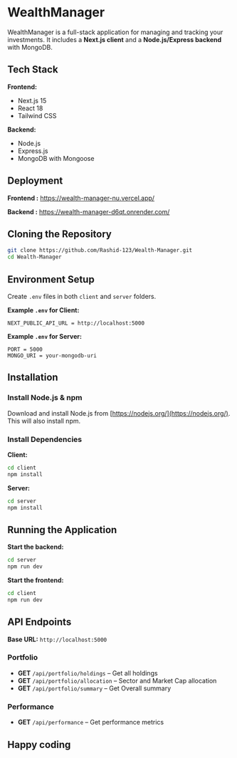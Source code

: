 # WealthManager

WealthManager is a full-stack application for managing and tracking your investments. It includes a **Next.js client** and a **Node.js/Express backend** with MongoDB.

## Tech Stack

**Frontend:**

* Next.js 15
* React 18
* Tailwind CSS

**Backend:**

* Node.js
* Express.js
* MongoDB with Mongoose

## Deployment
**Frontend :** https://wealth-manager-nu.vercel.app/ 

**Backend :** https://wealth-manager-d6qt.onrender.com/


## Cloning the Repository

```bash
git clone https://github.com/Rashid-123/Wealth-Manager.git
cd Wealth-Manager
```

## Environment Setup

Create `.env` files in both `client` and `server` folders.

**Example `.env` for Client:**

```env
NEXT_PUBLIC_API_URL = http://localhost:5000
```

**Example `.env` for Server:**

```env
PORT = 5000
MONGO_URI = your-mongodb-uri
```

## Installation

### Install Node.js & npm

Download and install Node.js from [https://nodejs.org/](https://nodejs.org/). This will also install npm.

### Install Dependencies

**Client:**

```bash
cd client
npm install
```

**Server:**

```bash
cd server
npm install
```

## Running the Application

**Start the backend:**

```bash
cd server
npm run dev
```

**Start the frontend:**

```bash
cd client
npm run dev
```

## API Endpoints

**Base URL:** `http://localhost:5000`

### Portfolio

* **GET** `/api/portfolio/holdings` – Get all holdings 
* **GET** `/api/portfolio/allocation` – Sector and Market Cap allocation
* **GET** `/api/portfolio/summary`    – Get Overall summary 

### Performance

* **GET** `/api/performance` – Get performance metrics


## Happy coding 
